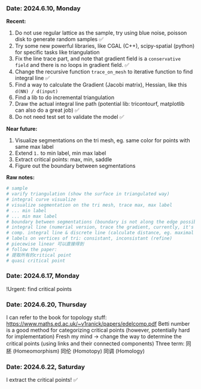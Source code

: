 ### Date: 2024.6.10, Monday

**Recent:**
1. Do not use regular lattice as the sample, try using blue noise, poisson disk to generate random samples ✅
2. Try some new powerful libraries, like CGAL (C++), scipy-spatial (python) for specific tasks like triangulation
3. Fix the line trace part, and note that gradient field is a `conservative field` and there is no loops in gradient field. ✅
4. Change the recursive function `trace_on_mesh` to iterative function to find integral line ✅
5. Find a way to calculate the Gradient (Jacobi matrix), Hessian, like this `d(NN) / d(input)` 
6. Find a lib to do incremental triangulation
7. Draw the actual integral line path (potential lib: tricontourf, matplotlib can also do a great job) ✅
8. Do not need test set to validate the model ✅

**Near future:**
1. Visualize segmentations on the tri mesh, eg. same color for points with same max label
2. Extend `1.` to min label, min max label
3. Extract critical points: max, min, saddle 
4. Figure out the boundary between segmentations

**Raw notes:**
```python
# sample
# varify triangulation (show the surface in triangulated way)
# integral curve visualize
# visualize segmentation on the tri mesh, trace max, max label
# ... min label
# ... min max label
# boundary between segmentations (boundary is not along the edge possibly)
# integral line (numerial version, trace the gradient, currently, it's not)
# comp. integral line & discrete line (calculate distance, eg. maximal distance, hausdorff distance, Fréchet distance)
# labels on vertices of tri: consistant, inconsistant (refine)
# piecewise linear 可以直接得到
# follow the paper:
# 提取所有的critical point
# quasi critical point
```

### Date: 2024.6.17, Monday
!Urgent: find critical points


### Date: 2024.6.20, Thursday
I can refer to the book for topology stuff: https://www.maths.ed.ac.uk/~v1ranick/papers/edelcomp.pdf
Betti number is a good method for categorizing critical points (however, potentially hard for implementation)
Fresh my mind -> change the way to determine the critical points (using links and their connected components)
Three term:
    同胚 (Homeomorphism)
    同伦 (Homotopy)
    同调 (Homology)

### Date: 2024.6.22, Saturday
I extract the critical points! ✅
